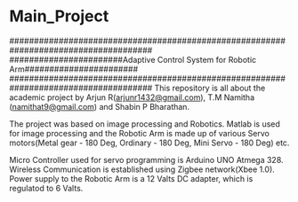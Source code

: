 Main_Project
============
#####################################################################################
#######################Adaptive Control System for Robotic Arm#######################
#####################################################################################
This repository is all about the academic project by Arjun R(arjunr1432@gmail.com), 
T.M Namitha (namithat9@gmail.com) and Shabin P Bharathan.

The project was based on image processing and Robotics. 
Matlab is used for image processing and the Robotic Arm is made up of various Servo 
motors(Metal gear - 180 Deg, Ordinary - 180 Deg, Mini Servo - 180 Deg) etc.

Micro Controller used for servo programming is Arduino UNO Atmega 328.
Wireless Communication is established using Zigbee network(Xbee 1.0).
Power supply to the Robotic Arm is a 12 Valts DC adapter, which is regulatod to 6 Valts.
